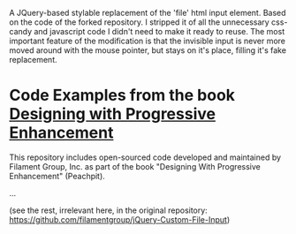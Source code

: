 A JQuery-based stylable replacement of the 'file' html input element.
Based on the code of the forked repository.
I stripped it of all the unnecessary css-candy and javascript code I didn't
need to make it ready to reuse.
The most important feature of the modification is that the invisible
input is never more moved around with the mouse pointer, but stays on
it's place, filling it's fake replacement.

Code Examples from the book [Designing with Progressive Enhancement](http://filamentgroup.com/dwpe)
================================

This repository includes open-sourced code developed and maintained by Filament Group, Inc. as part of the book "Designing With Progressive Enhancement" (Peachpit).

...

(see the rest, irrelevant here, in the original repository:
https://github.com/filamentgroup/jQuery-Custom-File-Input)
